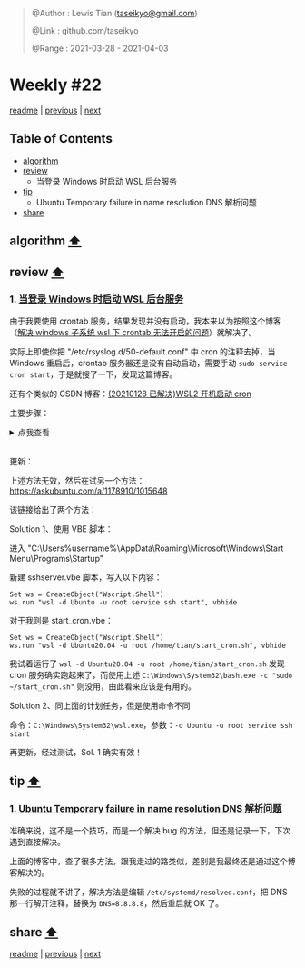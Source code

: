 > @Author  : Lewis Tian (taseikyo@gmail.com)
>
> @Link    : github.com/taseikyo
>
> @Range   : 2021-03-28 - 2021-04-03

# Weekly #22

[readme](../README.md) | [previous](202103W4.md) | [next](202104W1.md)

## Table of Contents

- [algorithm](#algorithm-)
- [review](#review-)
	- 当登录 Windows 时启动 WSL 后台服务
- [tip](#tip-)
	- Ubuntu Temporary failure in name resolution DNS 解析问题
- [share](#share-)

## algorithm [⬆](#weekly-22)

## review [⬆](#weekly-22)

### 1. [当登录 Windows 时启动 WSL 后台服务](https://dev.to/ironfroggy/wsl-tips-starting-linux-background-services-on-windows-login-3o98)

由于我要使用 crontab 服务，结果发现并没有启动，我本来以为按照这个博客（[解决 windows 子系统 wsl 下 crontab 无法开启的问题](https://blog.csdn.net/viva_la_free/article/details/109967308)）就解决了。

实际上即使你把 "/etc/rsyslog.d/50-default.conf" 中 cron 的注释去掉，当 Windows 重启后，crontab 服务器还是没有自动启动，需要手动 `sudo service cron start`，于是就搜了一下，发现这篇博客。

还有个类似的 CSDN 博客：[(20210128 已解决)WSL2 开机启动 cron](https://blog.csdn.net/The_Time_Runner/article/details/113405793)

主要步骤：

<details>
  <summary>点我查看</summary>

1、将启动命令写入一个脚本

```Bash
echo "service cron start" >> ~/start_cron.sh
chmod +x ~/start_cron.sh
```

2、启用无密码 sudo

```Markdown
# Open visudo to edit your sudo config
sudo visudo
# add this line to enable sudo run only this script, replace userid with your own
tian ALL=(root) NOPASSWD: /home/tian/start_cron.sh
```

（小插曲，由于默认编辑器是 nano，我退出后直接 vim 编辑 /etc/sudoers 导致文件损害，然后重装了 Ubuntu 20.04，果然是不作死就不会死，明明 sudoers 文件开头注释写着 "# This file MUST be edited with the 'visudo' command as root."）

3、新建定时任务

任务计划程序库 --> 创建任务

常规：start_cron

触发器：新建 --> 登录时 --> 确定

操作：新建 --> 启动程序 --> 程序或脚本（C:\Windows\System32\bash.exe）>>参加参数（`-c "sudo ~/start_cron.sh"`）

（当我在写这些的时候还没尝试过，仅仅按照步骤做了，后面再更新）

</details><br />

更新：

上述方法无效，然后在试另一个方法：https://askubuntu.com/a/1178910/1015648

该链接给出了两个方法：

Solution 1、使用 VBE 脚本：

进入 "C:\Users\%username%\AppData\Roaming\Microsoft\Windows\Start Menu\Programs\Startup"

新建 sshserver.vbe 脚本，写入以下内容：

```VBE
Set ws = CreateObject("Wscript.Shell") 
ws.run "wsl -d Ubuntu -u root service ssh start", vbhide
```

对于我则是 start_cron.vbe：

```VBE
Set ws = CreateObject("Wscript.Shell") 
ws.run "wsl -d Ubuntu20.04 -u root /home/tian/start_cron.sh", vbhide
```

我试着运行了 `wsl -d Ubuntu20.04 -u root /home/tian/start_cron.sh` 发现 cron 服务确实跑起来了，而使用上述 `C:\Windows\System32\bash.exe -c "sudo ~/start_cron.sh"` 则没用，由此看来应该是有用的。

Solution 2、同上面的计划任务，但是使用命令不同

命令：`C:\Windows\System32\wsl.exe`，参数：`-d Ubuntu -u root service ssh start`

再更新，经过测试，Sol. 1 确实有效！

## tip [⬆](#weekly-22)

### 1. [Ubuntu Temporary failure in name resolution DNS 解析问题](https://blog.csdn.net/weixin_43354181/article/details/105352203)

准确来说，这不是一个技巧，而是一个解决 bug 的方法，但还是记录一下，下次遇到直接解决。

上面的博客中，查了很多方法，跟我走过的路类似，差别是我最终还是通过这个博客解决的。

失败的过程就不讲了，解决方法是编辑 `/etc/systemd/resolved.conf`，把 DNS 那一行解开注释，替换为 `DNS=8.8.8.8`，然后重启就 OK 了。

## share [⬆](#weekly-22)

[readme](../README.md) | [previous](202103W4.md) | [next](202104W1.md)
